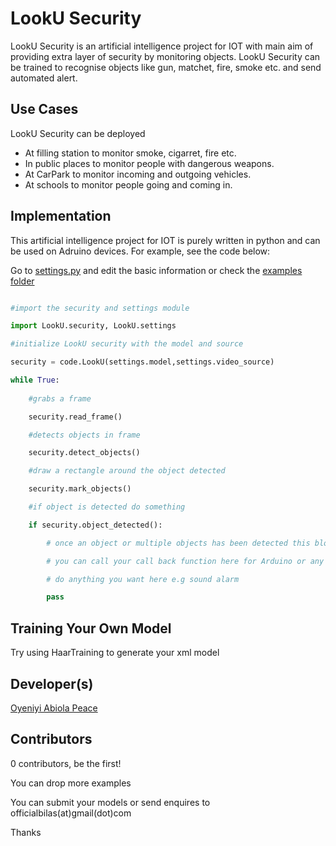 # LookU Security

LookU Security is an artificial intelligence project for IOT with main aim of providing extra layer of security by monitoring objects. LookU Security can be trained to recognise objects like gun, matchet, fire, smoke etc. and send automated alert.

## Use Cases

LookU Security can be deployed 

- At filling station to monitor smoke, cigarret, fire etc.
- In public places to monitor people with dangerous weapons.
- At CarPark to monitor incoming and outgoing vehicles.
- At schools to monitor people going and coming in.


## Implementation

This artificial intelligence project for IOT is purely written in python and can be used on Adruino devices. For example, see the code below:

Go to [settings.py](settings.py) and edit the basic information or check the [examples folder](examples)

```python 

#import the security and settings module

import LookU.security, LookU.settings

#initialize LookU security with the model and source

security = code.LookU(settings.model,settings.video_source)

while True:
    
    #grabs a frame

    security.read_frame()

    #detects objects in frame

    security.detect_objects()

    #draw a rectangle around the object detected

    security.mark_objects()

    #if object is detected do something

    if security.object_detected():

        # once an object or multiple objects has been detected this block is executed

        # you can call your call back function here for Arduino or any devices

        # do anything you want here e.g sound alarm

        pass

```

## Training Your Own Model

Try using HaarTraining to generate your xml model

## Developer(s)

[Oyeniyi Abiola Peace](https://twitter.com/_iamoracle)

## Contributors

0 contributors, be the first!

You can drop more examples

You can submit your models or send enquires to officialbilas(at)gmail(dot)com

Thanks